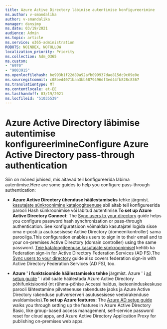 ```yaml
---
title: Azure Active Directory läbimise autentimise konfigureerimine
ms.author: v-smandalika
author: v-smandalika
manager: dansimp
ms.date: 03/19/2021
audience: Admin
ms.topic: article
ms.service: o365-administration
ROBOTS: NOINDEX, NOFOLLOW
localization_priority: Priority
ms.collection: Adm_O365
ms.custom:
- "6970"
- "9003915"
ms.openlocfilehash: be993b1f22d89a92afb099937dae815dc9c09e0e
ms.sourcegitcommit: c08bed4071baa3bb5879496df3ed44fb828c8367
ms.translationtype: MT
ms.contentlocale: et-EE
ms.lasthandoff: 03/19/2021
ms.locfileid: "51035539"
---
```

# <a name="configure-azure-active-directory-pass-through-authentication"></a><span data-ttu-id="0ecbb-102">Azure Active Directory läbimise autentimise konfigureerimine</span><span class="sxs-lookup"><span data-stu-id="0ecbb-102">Configure Azure Active Directory pass-through authentication</span></span>

<span data-ttu-id="0ecbb-103">Siin on mõned juhised, mis aitavad teil konfigureerida läbima autentimise.</span><span class="sxs-lookup"><span data-stu-id="0ecbb-103">Here are some guides to help you configure pass-through authentication:</span></span>

- <span data-ttu-id="0ecbb-104">**Azure Active Directory ühenduse häälestamiseks** tehke järgmist. [kasutajate sünkroonimine kataloogiteenuse](https://admin.microsoft.com/AdminPortal/Home) abil aitab teil konfigureerida parooli Hash sünkroonimise või läbitud autentimise.</span><span class="sxs-lookup"><span data-stu-id="0ecbb-104">**To set up Azure Active Directory Connect**: The [Sync users to your directory](https://admin.microsoft.com/AdminPortal/Home) guide helps you configure password hash synchronization or pass-through authentication.</span></span> <span data-ttu-id="0ecbb-105">See konfiguratsioon võimaldab kasutajatel logida sisse oma e-posti ja asutusesisese Active Directory (domeenikontroller) sama parooliga.</span><span class="sxs-lookup"><span data-stu-id="0ecbb-105">This configuration enables users to sign in to their email and to your on-premises Active Directory (domain controller) using the same password.</span></span>  <span data-ttu-id="0ecbb-106">[Teie kataloogiteenuse kasutajate sünkroonimisel](https://admin.microsoft.com/AdminPortal/Home) kehtib ka Federation sign-in for Active Directory Federation Services (AD FS).</span><span class="sxs-lookup"><span data-stu-id="0ecbb-106">The [Sync users to your directory](https://admin.microsoft.com/AdminPortal/Home) guide also covers federation sign-in with Active Directory Federation Services (AD FS), too.</span></span>

- <span data-ttu-id="0ecbb-107">**Azure ' i funktsioonide häälestamiseks tehke** järgmist. Azure ' i [ad setup guide](https://admin.microsoft.com/adminportal/home#/modernonboarding/azureadsetup) ' i abil saate häälestada Azure Active Directory põhifunktsioonid (nt rühma-põhise Accessi haldus, iseteeninduskeskuse parooli lähtestamine pilveteenuse rakenduste jaoks ja Azure Active Directory rakenduse puhverserveri asutusesisese veebirakenduse avaldamiseks).</span><span class="sxs-lookup"><span data-stu-id="0ecbb-107">**To set up Azure features**: The [Azure AD setup guide](https://admin.microsoft.com/adminportal/home#/modernonboarding/azureadsetup) walks you through setting up the features in Azure Active Directory Basic, like group-based access management, self-service password reset for cloud apps, and Azure Active Directory Application Proxy for publishing on-premises web apps.</span></span>


